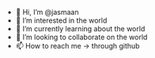 - 👋 Hi, I’m @jasmaan
- 👀 I’m interested in the world
- 🌱 I’m currently learning about the world
- 💞️ I’m looking to collaborate on the world
- 📫 How to reach me -> through github

<!---
jasmaan/jasmaan is a special repository because its `README.md` (this file) appears on your GitHub profile.
You can click the Preview link to take a look at your changes.
--->
